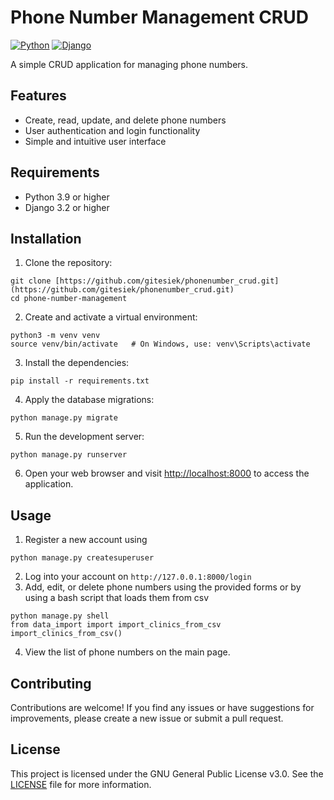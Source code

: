 # Phone Number Management CRUD

[![Python](https://img.shields.io/badge/Python-3.9-blue)](https://www.python.org/)
[![Django](https://img.shields.io/badge/Django-3.2-green)](https://www.djangoproject.com/)

A simple CRUD application for managing phone numbers.

## Features

- Create, read, update, and delete phone numbers
- User authentication and login functionality
- Simple and intuitive user interface

## Requirements

- Python 3.9 or higher
- Django 3.2 or higher

## Installation

1. Clone the repository:
```
git clone [https://github.com/gitesiek/phonenumber_crud.git](https://github.com/gitesiek/phonenumber_crud.git)
cd phone-number-management
```
2. Create and activate a virtual environment:
```
python3 -m venv venv
source venv/bin/activate   # On Windows, use: venv\Scripts\activate
```
3. Install the dependencies:
```
pip install -r requirements.txt
```
4. Apply the database migrations:
```
python manage.py migrate
```
5. Run the development server:
```
python manage.py runserver
```
6. Open your web browser and visit [http://localhost:8000](http://127.0.0.1:8000/) to access the application.


## Usage

1. Register a new account using
  ```
  python manage.py createsuperuser
  ```
2. Log into your account on `http://127.0.0.1:8000/login`
3. Add, edit, or delete phone numbers using the provided forms or by using a bash script that loads them from csv
  ```
  python manage.py shell
  from data_import import import_clinics_from_csv
  import_clinics_from_csv()
  ```
4. View the list of phone numbers on the main page.

## Contributing

Contributions are welcome! If you find any issues or have suggestions for improvements, please create a new issue or submit a pull request.

## License

This project is licensed under the GNU General Public License v3.0. See the [LICENSE](LICENSE) file for more information.

